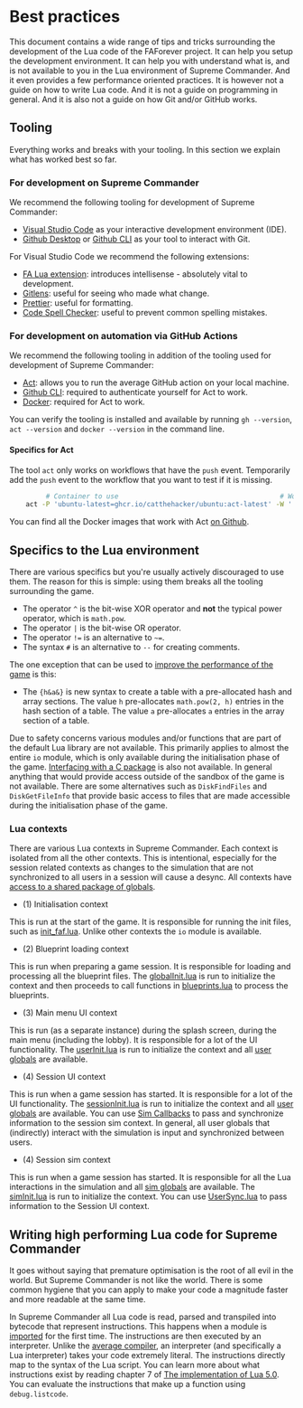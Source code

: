# Best practices

This document contains a wide range of tips and tricks surrounding the development of the Lua code of the FAForever project. It can help you setup the development environment. It can help you with understand what is, and is not available to you in the Lua environment of Supreme Commander. And it even provides a few performance oriented practices. It is however not a guide on how to write Lua code. And it is not a guide on programming in general. And it is also not a guide on how Git and/or GitHub works.

## Tooling

Everything works and breaks with your tooling. In this section we explain what has worked best so far.

### For development on Supreme Commander

We recommend the following tooling for development of Supreme Commander:

- [Visual Studio Code](https://code.visualstudio.com/) as your interactive development environment (IDE).
- [Github Desktop](https://github.com/apps/desktop) or [Github CLI](https://git-scm.com/) as your tool to interact with Git.

For Visual Studio Code we recommend the following extensions:

- [FA Lua extension](https://github.com/FAForever/fa-lua-vscode-extension/releases): introduces intellisense - absolutely vital to development.
- [Gitlens](https://marketplace.visualstudio.com/items?itemName=eamodio.gitlens): useful for seeing who made what change.
- [Prettier](https://marketplace.visualstudio.com/items?itemName=esbenp.prettier-vscode): useful for formatting.
- [Code Spell Checker](https://marketplace.visualstudio.com/items?itemName=streetsidesoftware.code-spell-checker): useful to prevent common spelling mistakes.

### For development on automation via GitHub Actions

We recommend the following tooling in addition of the tooling used for development of Supreme Commander:

- [Act](https://github.com/nektos/act): allows you to run the average GitHub action on your local machine.
- [Github CLI](https://github.com/cli/cli): required to authenticate yourself for Act to work.
- [Docker](https://www.docker.com/products/docker-desktop/): required for Act to work.

You can verify the tooling is installed and available by running `gh --version`, `act --version` and `docker --version` in the command line.

#### Specifics for Act

The tool `act` only works on workflows that have the `push` event. Temporarily add the `push` event to the workflow that you want to test if it is missing.

```bash
         # Container to use                                        # Workflow to debug              # Token to authorize (optional)    # Do not pull the docker image each time
    act -P 'ubuntu-latest=ghcr.io/catthehacker/ubuntu:act-latest' -W '.github/workflows/test.yaml' -s GITHUB_TOKEN="$(gh auth token)" -p=false
```

You can find all the Docker images that work with Act [on Github](https://github.com/catthehacker/docker_images).

## Specifics to the Lua environment

There are various specifics but you're usually actively discouraged to use them. The reason for this is simple: using them breaks all the tooling surrounding the game.

- The operator `^` is the bit-wise XOR operator and **not** the typical power operator, which is `math.pow`.
- The operator `|` is the bit-wise OR operator.
- The operator `!=` is an alternative to `~=`.
- The syntax `#` is an alternative to `--` for creating comments.

The one exception that can be used to [improve the performance of the game](https://github.com/FAForever/fa/issues/4539) is this:

- The `{h&a&}` is new syntax to create a table with a pre-allocated hash and array sections. The value `h` pre-allocates `math.pow(2, h)` entries in the hash section of a table. The value `a` pre-allocates `a` entries in the array section of a table. 

Due to safety concerns various modules and/or functions that are part of the default Lua library are not available. This primarily applies to almost the entire `io` module, which is only available during the initialisation phase of the game. [Interfacing with a C package](https://www.lua.org/pil/8.2.html) is also not available. In general anything that would provide access outside of the sandbox of the game is not available. There are some alternatives such as `DiskFindFiles` and `DiskGetFileInfo` that provide basic access to files that are made accessible during the initialisation phase of the game.

### Lua contexts

There are various Lua contexts in Supreme Commander. Each context is isolated from all the other contexts. This is intentional, especially for the session related contexts as changes to the simulation that are not synchronized to all users in a session  will cause a desync. All contexts have [access to a shared package of globals](../engine/Core.lua). 

- (1) Initialisation context

This is run at the start of the game. It is responsible for running the init files, such as [init_faf.lua](../init_faf.lua). Unlike other contexts the `io` module is available. 

- (2) Blueprint loading context

This is run when preparing a game session. It is responsible for loading and processing all the blueprint files. The [globalInit.lua](../lua/globalInit.lua) is run to initialize the context and then proceeds to call functions in [blueprints.lua](../lua/system/Blueprints.lua) to process the blueprints.

- (3) Main menu UI context

This is run (as a separate instance) during the splash screen, during the main menu (including the lobby). It is responsible for a lot of the UI functionality. The [userInit.lua](../lua/userInit.lua) is run to initialize the context and all [user globals](../engine/User.lua) are available.

- (4) Session UI context

This is run when a game session has started. It is responsible for a lot of the UI functionality. The [sessionInit.lua](../lua/SessionInit.lua) is run to initialize the context and all [user globals](../engine/User.lua) are available. You can use [Sim Callbacks](../lua/SimCallbacks.lua) to pass and synchronize information to the session sim context. In general, all user globals that (indirectly) interact with the simulation is input and synchronized between users. 

- (4) Session sim context

This is run when a game session has started. It is responsible for all the Lua interactions in the simulation and all [sim globals](../engine/Sim.lua) are available. The [simInit.lua](../lua/simInit.lua) is run to initialize the context. You can use [UserSync.lua](../lua/UserSync.lua) to pass information to the Session UI context.

## Writing high performing Lua code for Supreme Commander

It goes without saying that premature optimisation is the root of all evil in the world. But Supreme Commander is not like the world. There is some common hygiene that you can apply to make your code a magnitude faster and more readable at the same time.

In Supreme Commander all Lua code is read, parsed and transpiled into bytecode that represent instructions. This happens when a module is [imported](../lua/system/import.lua) for the first time. The instructions are then executed by an interpreter. Unlike the [average compiler](https://en.wikipedia.org/wiki/Optimizing_compiler), an interpreter (and specifically a Lua interpreter) takes your code extremely literal. The instructions directly map to the syntax of the Lua script. You can learn more about what instructions exist by reading chapter 7 of [The implementation of Lua 5.0](https://www.lua.org/doc/jucs05.pdf). You can evaluate the instructions that make up a function using `debug.listcode`.

<todo>